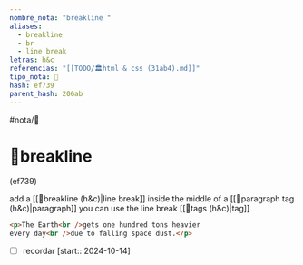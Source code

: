 ```yaml
---
nombre_nota: "breakline "
aliases:
  - breakline
  - br
  - line break
letras: h&c
referencias: "[[TODO/🏛️html & css (31ab4).md]]"
tipo_nota: 📑
hash: ef739
parent_hash: 206ab
---
```


#nota/📑

# 📑breakline 
<div class="hash">(ef739)</div>

 add a [[📑breakline  (h&c)|line break]] inside the middle of a [[📑paragraph tag (h&c)|paragraph]] you can use the line break [[📑tags (h&c)|tag]]


```html
<p>The Earth<br />gets one hundred tons heavier
every day<br />due to falling space dust.</p>
```
- [ ] recordar  [start:: 2024-10-14]
